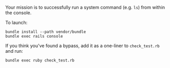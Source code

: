 Your mission is to successfully run a system command (e.g. `ls`) from within the console.

To launch:

```
bundle install --path vendor/bundle
bundle exec rails console
```

If you think you've found a bypass, add it as a one-liner to `check_test.rb` and run:

```
bundle exec ruby check_test.rb
```
